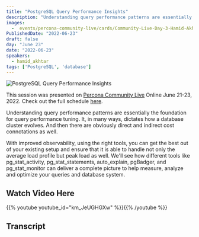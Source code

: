 ```yaml
---
title: "PostgreSQL Query Performance Insights"
description: "Understanding query performance patterns are essentially the foundation for query performance tuning"
images:
  -  events/percona-community-live/cards/Community-Live-Day-3-Hamid-Akhtar.jpg
PublishedDate: "2022-06-23"
draft: false
day: "June 23"
date: "2022-06-23"
speakers:
  - hamid_akhtar
tags: ['PostgreSQL', 'database']
---
```


![PostgreSQL Query Performance Insights](events/percona-community-live/cards/Community-Live-Day-3-Hamid-Akhtar.jpg)

This session was presented on [Percona Community Live](/events/percona-community-live-2022/) Online June 21-23, 2022. Check out the full schedule [here](/events/percona-community-live-2022/).

Understanding query performance patterns are essentially the foundation for query performance tuning. It, in many ways, dictates how a database cluster evolves. And then there are obviously direct and indirect cost connotations as well.

With improved observability, using the right tools, you can get the best out of your existing setup and ensure that it is able to handle not only the average load profile but peak load as well. We'll see how different tools like pg_stat_activity, pg_stat_statements, auto_explain, pgBadger, and pg_stat_monitor can deliver a complete picture to help measure, analyze and optimize your queries and database system.

## Watch Video Here

{{% youtube youtube_id="km_JeUGHGXw" %}}{{% /youtube %}}

## Transcript
